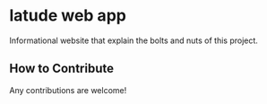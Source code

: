 # latude web app

Informational website that explain the bolts and nuts of this project.  

## How to Contribute

Any contributions are welcome!
